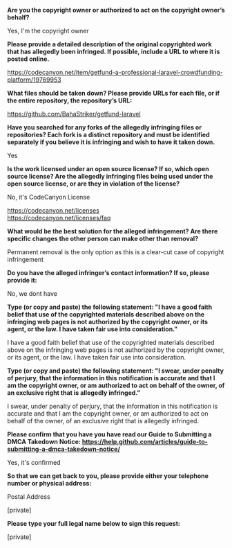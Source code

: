 **Are you the copyright owner or authorized to act on the copyright owner’s behalf?**

Yes, I'm the copyright owner

**Please provide a detailed description of the original copyrighted work that has allegedly been infringed. If possible, include a URL to where it is posted online.**

https://codecanyon.net/item/getfund-a-professional-laravel-crowdfunding-platform/19769953

**What files should be taken down? Please provide URLs for each file, or if the entire repository, the repository’s URL:**

https://github.com/BahaStriker/getfund-laravel

**Have you searched for any forks of the allegedly infringing files or repositories? Each fork is a distinct repository and must be identified separately if you believe it is infringing and wish to have it taken down.**

Yes

**Is the work licensed under an open source license? If so, which open source license? Are the allegedly infringing files being used under the open source license, or are they in violation of the license?**

No, it's CodeCanyon License

https://codecanyon.net/licenses  
https://codecanyon.net/licenses/faq

**What would be the best solution for the alleged infringement? Are there specific changes the other person can make other than removal?**

Permanent removal is the only option as this is a clear-cut case of copyright infringement

**Do you have the alleged infringer’s contact information? If so, please provide it:**

No, we dont have

**Type (or copy and paste) the following statement: "I have a good faith belief that use of the copyrighted materials described above on the infringing web pages is not authorized by the copyright owner, or its agent, or the law. I have taken fair use into consideration."**

I have a good faith belief that use of the copyrighted materials described above on the infringing web pages is not authorized by the copyright owner, or its agent, or the law. I have taken fair use into consideration.

**Type (or copy and paste) the following statement: "I swear, under penalty of perjury, that the information in this notification is accurate and that I am the copyright owner, or am authorized to act on behalf of the owner, of an exclusive right that is allegedly infringed."**

I swear, under penalty of perjury, that the information in this notification is accurate and that I am the copyright owner, or am authorized to act on behalf of the owner, of an exclusive right that is allegedly infringed.

**Please confirm that you have you have read our Guide to Submitting a DMCA Takedown Notice: https://help.github.com/articles/guide-to-submitting-a-dmca-takedown-notice/**

Yes, it's confirmed

**So that we can get back to you, please provide either your telephone number or physical address:**

Postal Address

[private]

**Please type your full legal name below to sign this request:**

[private]
